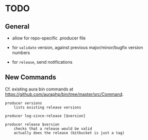 # TODO

## General

- allow for repo-specific .producer file

- for `validate` version, against previous major/minor/bugfix version numbers

- for `release`, send notifications


## New Commands

Cf. existing aura bin commands at <https://github.com/auraphp/bin/tree/master/src/Command>.

```
producer versions
    lists existing release versions

producer log-since-release [$version]

producer release $version
    checks that a release would be valid
    actually does the release (bitbucket is just a tag)
```
